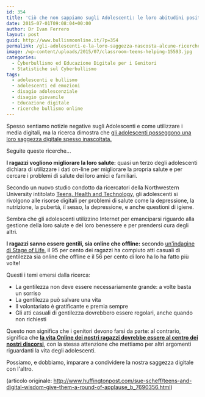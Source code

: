 ```yaml
---
id: 354
title: 'Ciò che non sappiamo sugli Adolescenti: le loro abitudini positive [RICERCA]'
date: 2015-07-01T09:08:04+00:00
author: Dr Ivan Ferrero
layout: post
guid: http://www.bullismoonline.it/?p=354
permalink: /gli-adolescenti-e-la-loro-saggezza-nascosta-alcune-ricerche/
image: /wp-content/uploads/2015/07/classroom-teens-helping-15593.jpg
categories:
  - Cyberbullismo ed Educazione Digitale per i Genitori
  - Statistiche sul Cyberbullismo
tags:
  - adolescenti e bullismo
  - adolescenti ed emozioni
  - disagio adolescenziale
  - disagio giovanile
  - Educazione digitale
  - ricerche bullismo online
---
```

Spesso sentiamo notizie negative sugli Adolescenti e come utilizzare i media digitali, ma la ricerca dimostra che <a href="http://www.bullismoonline.it/cyberbullismo-convergenza-di-un-disagio-la-conferenza/">gli adolescenti posseggono una loro saggezza digitale spesso inascoltata.</a>

Seguite queste ricerche...

<strong>I ragazzi vogliono migliorare la loro salute:</strong> quasi un terzo degli adolescenti dichiara di utilizzare i dati on-line per migliorare la propria salute e per cercare i problemi di salute dei loro amici e familiari.

Secondo un nuovo studio condotto da ricercatori della Northwestern University intitolato <a href="http://cmhd.northwestern.edu/wp-content/uploads/2015/05/1886_1_SOC_ConfReport_TeensHealthTech_051115.pdf" target="_hplink" rel="nofollow">Teens, Health and Technology</a>, gli adolescenti si rivolgono alle risorse digitali per problemi di salute come la depressione, la nutrizione, la pubertà, il sesso, la depressione, e anche questioni di igiene.

Sembra che gli adolescenti utilizzino Internet per emanciparsi riguardo alla gestione della loro salute e del loro benessere e per prendersi cura degli altri.

<strong>I ragazzi sanno essere gentili, sia online che offline:</strong> secondo <a href="http://www.stageoflife.com/StageHighSchool/RandomActsofKindness.aspx" target="_blank" rel="nofollow noopener">un'indagine di Stage of Life</a>, il 95 per cento dei ragazzi ha compiuto atti casuali di gentilezza sia online che offline e il 56 per cento di loro ha lo ha fatto più volte!

Questi i temi emersi dalla ricerca:
<ul>
 	<li>La gentilezza non deve essere necessariamente grande: a volte basta un sorriso</li>
 	<li>La gentilezza può salvare una vita</li>
 	<li>Il volontariato è gratificante e premia sempre</li>
 	<li>Gli atti casuali di gentilezza dovrebbero essere regolari, anche quando non richiesti</li>
</ul>
Questo non significa che i genitori devono farsi da parte: al contrario, significa che <strong><a href="http://www.bullismoonline.it/cyberbullismo-convergenza-di-un-disagio/">la vita Online dei nostri ragazzi dovrebbe essere al centro dei nostri discorsi</a></strong>, con la stessa attenzione che mettiamo per altri argomenti riguardanti la vita degli adolescenti.

Possiamo, e dobbiamo, imparare a condividere la nostra saggezza digitale con l'altro.

(articolo originale: <a href="http://www.huffingtonpost.com/sue-scheff/teens-and-digital-wisdom-give-them-a-round-of-applause_b_7690356.html" rel="nofollow">http://www.huffingtonpost.com/sue-scheff/teens-and-digital-wisdom-give-them-a-round-of-applause_b_7690356.html</a>)
